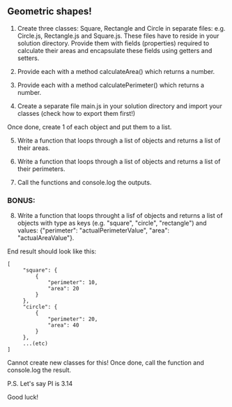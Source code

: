 ## Geometric shapes!

1. Create three classes: Square, Rectangle and Circle in separate files:
e.g. Circle.js, Rectangle.js and Square.js. These files have to reside in your solution directory.
Provide them with fields (properties) required to calculate their areas
and encapsulate these fields using getters and setters.

2. Provide each with a method calculateArea() which returns a number.

3. Provide each with a method calculatePerimeter() which returns a number.

4. Create a separate file main.js in your solution directory and import your classes (check how to export them first!)

Once done, create 1 of each object and put them to a list.

5. Write a function that loops through a list of objects and returns a list of
their areas.

6. Write a function that loops through a list of objects and returns a list of their 
perimeters.

7. Call the functions and console.log the outputs.


### BONUS:
8. Write a function that loops throught a lisf of objects and returns a list of 
objects with type as keys (e.g. "square", "circle", "rectangle") and values:
{"perimeter": "actualPerimeterValue", "area": "actualAreaValue"}.

End result should look like this:
```
[
     "square": {
         {
             "perimeter": 10,
             "area": 20
         }
     },
     "circle": {
         {
             "perimeter": 20,
             "area": 40
         }
     },
     ...(etc)
]
```

Cannot create new classes for this!
Once done, call the function and console.log the result.

P.S. Let's say PI is 3.14

Good luck!
